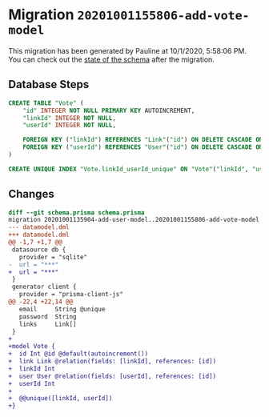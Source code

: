 # Migration `20201001155806-add-vote-model`

This migration has been generated by Pauline at 10/1/2020, 5:58:06 PM.
You can check out the [state of the schema](./schema.prisma) after the migration.

## Database Steps

```sql
CREATE TABLE "Vote" (
    "id" INTEGER NOT NULL PRIMARY KEY AUTOINCREMENT,
    "linkId" INTEGER NOT NULL,
    "userId" INTEGER NOT NULL,

    FOREIGN KEY ("linkId") REFERENCES "Link"("id") ON DELETE CASCADE ON UPDATE CASCADE,
    FOREIGN KEY ("userId") REFERENCES "User"("id") ON DELETE CASCADE ON UPDATE CASCADE
)

CREATE UNIQUE INDEX "Vote.linkId_userId_unique" ON "Vote"("linkId", "userId")
```

## Changes

```diff
diff --git schema.prisma schema.prisma
migration 20201001135904-add-user-model..20201001155806-add-vote-model
--- datamodel.dml
+++ datamodel.dml
@@ -1,7 +1,7 @@
 datasource db {
   provider = "sqlite" 
-  url = "***"
+  url = "***"
 }
 generator client {
   provider = "prisma-client-js"
@@ -22,4 +22,14 @@
   email     String @unique
   password  String
   links     Link[]
 }
+
+model Vote {
+  id Int @id @default(autoincrement())
+  link Link @relation(fields: [linkId], references: [id])
+  linkId Int
+  user User @relation(fields: [userId], references: [id])
+  userId Int
+
+  @@unique([linkId, userId])
+}
```


